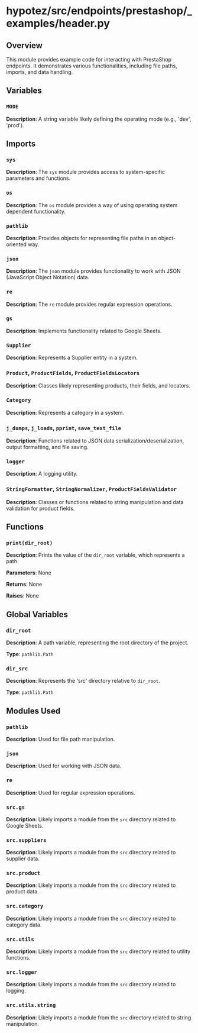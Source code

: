 # hypotez/src/endpoints/prestashop/_examples/header.py

## Overview

This module provides example code for interacting with PrestaShop endpoints. It demonstrates various functionalities, including file paths, imports, and data handling.

## Variables

### `MODE`

**Description**:  A string variable likely defining the operating mode (e.g., 'dev', 'prod').


## Imports

### `sys`

**Description**:  The `sys` module provides access to system-specific parameters and functions.

### `os`

**Description**: The `os` module provides a way of using operating system dependent functionality.

### `pathlib`

**Description**:  Provides objects for representing file paths in an object-oriented way.

### `json`

**Description**:  The `json` module provides functionality to work with JSON (JavaScript Object Notation) data.

### `re`

**Description**:  The `re` module provides regular expression operations.

### `gs`

**Description**:  Implements functionality related to Google Sheets.

### `Supplier`

**Description**: Represents a Supplier entity in a system.


### `Product`, `ProductFields`, `ProductFieldsLocators`

**Description**:  Classes likely representing products, their fields, and locators.


### `Category`

**Description**: Represents a category in a system.

### `j_dumps`, `j_loads`, `pprint`, `save_text_file`

**Description**: Functions related to JSON data serialization/deserialization, output formatting, and file saving.


### `logger`

**Description**: A logging utility.


### `StringFormatter`, `StringNormalizer`, `ProductFieldsValidator`

**Description**:  Classes or functions related to string manipulation and data validation for product fields.


## Functions

### `print(dir_root)`

**Description**: Prints the value of the `dir_root` variable, which represents a path.

**Parameters**: None

**Returns**: None

**Raises**: None


## Global Variables

### `dir_root`

**Description**:  A path variable, representing the root directory of the project.

**Type**: `pathlib.Path`


### `dir_src`

**Description**: Represents the 'src' directory relative to `dir_root`.

**Type**: `pathlib.Path`


## Modules Used

### `pathlib`

**Description**:  Used for file path manipulation.

### `json`

**Description**: Used for working with JSON data.

### `re`

**Description**: Used for regular expression operations.

### `src.gs`

**Description**:  Likely imports a module from the `src` directory related to Google Sheets.

### `src.suppliers`

**Description**: Likely imports a module from the `src` directory related to supplier data.

### `src.product`

**Description**: Likely imports a module from the `src` directory related to product data.

### `src.category`

**Description**: Likely imports a module from the `src` directory related to category data.

### `src.utils`

**Description**: Likely imports a module from the `src` directory related to utility functions.

### `src.logger`

**Description**: Likely imports a module from the `src` directory related to logging.

### `src.utils.string`

**Description**: Likely imports a module from the `src` directory related to string manipulation.